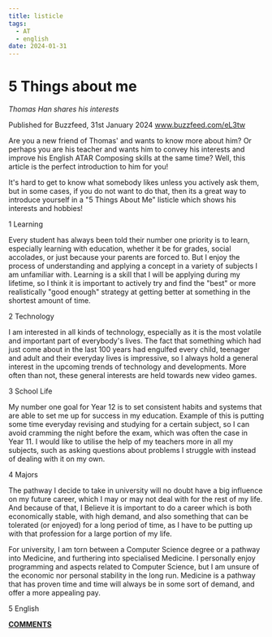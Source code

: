 ```yaml
---
title: listicle
tags:
  - AT
  - english
date: 2024-01-31
---
```

# 5 Things about me
*Thomas Han shares his interests*

Published for Buzzfeed, 31st January 2024
www.buzzfeed.com/eL3tw

Are you a new friend of Thomas' and wants to know more about him? Or perhaps you are his teacher and wants him to convey his interests and improve his English ATAR Composing skills at the same time? Well, this article is the perfect introduction to him for you!

It's hard to get to know what somebody likes unless you actively ask them, but in some cases, if you do not want to do that, then its a great way to introduce yourself in a "5 Things About Me" listicle which shows his interests and hobbies!

1 Learning

Every student has always been told their number one priority is to learn, especially learning with education, whether it be for grades, social accolades, or just because your parents are forced to. But I enjoy the process of understanding and applying a concept in a variety of subjects I am unfamiliar with. Learning is a skill that I will be applying during my lifetime, so I think it is important to actively try and find the "best" or more realistically "good enough" strategy at getting better at something in the shortest amount of time.

2 Technology

I am interested in all kinds of technology, especially as it is the most volatile and important part of everybody's lives. The fact that something which had just come about in the last 100 years had engulfed every child, teenager and adult and their everyday lives is impressive, so I always hold a general interest in the upcoming trends of technology and developments. More often than not, these general interests are held towards new video games.

3 School Life

My number one goal for Year 12 is to set consistent habits and systems that are able to set me up for success in my education. Example of this is putting some time everyday revising and studying for a certain subject, so I can avoid cramming the night before the exam, which was often the case in Year 11. I would like to utilise the help of my teachers more in all my subjects, such as asking questions about problems I struggle with instead of dealing with it on my own.

4 Majors

The pathway I decide to take in university will no doubt have a big influence on my future career, which I may or may not deal with for the rest of my life. And because of that, I Believe it is important to do a career which is both economically stable, with high demand, and also something that can be tolerated (or enjoyed) for a long period of time, as I have to be putting up with that profession for a large portion of my life.

For university, I am torn between a Computer Science degree or a pathway into Medicine, and furthering into specialised Medicine. I personally enjoy programming and aspects related to Computer Science, but I am unsure of the economic nor personal stability in the long run. Medicine is a pathway that has proven time and time will always be in some sort of demand, and offer a more appealing pay.

5 English

**<u><strong>COMMENTS</strong></u>**